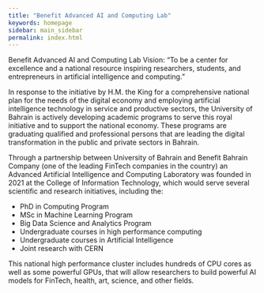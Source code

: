```yaml
---
title: "Benefit Advanced AI and Computing Lab"
keywords: homepage
sidebar: main_sidebar
permalink: index.html
---
```

Benefit Advanced AI and Computing Lab Vision: “To be a center for excellence and a national resource inspiring researchers, students, and entrepreneurs in artificial intelligence and computing.” 

In response to the initiative by H.M. the King for a comprehensive national plan for the needs of the digital economy and employing artificial intelligence technology in service and productive sectors, the University of Bahrain is actively developing academic programs to serve this royal initiative and to support the national economy. These programs are graduating qualified and professional persons that are leading the digital transformation in the public and private sectors in Bahrain. 

Through a partnership between University of Bahrain and Benefit Bahrain Company (one of the leading FinTech companies in the country) an Advanced Artificial Intelligence and Computing Laboratory was founded in 2021 at the College of Information Technology, which would serve several scientific and research initiatives, including the: 

- PhD in Computing Program 
- MSc in Machine Learning Program 
- Big Data Science and Analytics Program 
- Undergraduate courses in high performance computing 
- Undergraduate courses in Artificial Intelligence 
- Joint research with CERN 

This national high performance cluster includes hundreds of CPU cores as well as some powerful GPUs, that will allow researchers to build powerful AI models for FinTech, health, art, science, and other fields.
